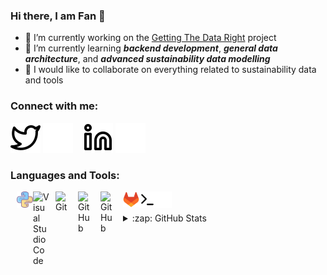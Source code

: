 ### Hi there, I am Fan 👋



- 🔭 I’m currently working on the [Getting The Data Right](https://www.en.plan.aau.dk/getting-the-data-right/) project
- 🌱 I’m currently learning ___backend development___, ___general data architecture___, and ___advanced sustainability data modelling___
- 👯 I would like to collaborate on everything related to sustainability data and tools

### Connect with me:

[![website](./img/twitter-light.svg)](https://twitter.com/Yangf1995#gh-light-mode-only)
[![website](./img/twitter-dark.svg)](https://twitter.com/Yangf1995#gh-dark-mode-only)
&nbsp;&nbsp;
[![website](./img/linkedin-light.svg)](https://www.linkedin.com/in/fan-yang-b3b3a3145#gh-light-mode-only)
[![website](./img/linkedin-dark.svg)](https://www.linkedin.com/in/fan-yang-b3b3a3145#gh-dark-mode-only)
&nbsp;&nbsp;

### Languages and Tools:

  <img align="left" alt="Python" width="26px" src="./img/python.png#center" style="padding-left:10px;"/>
  <img align="left" alt="Visual Studio Code" width="26px" src="https://cdn.jsdelivr.net/gh/devicons/devicon/icons/vscode/vscode-original.svg" style="padding-right:10px;" />
  <img align="left" alt="Git" width="26px" src="https://cdn.jsdelivr.net/gh/devicons/devicon/icons/git/git-original.svg" style="padding-right:10px;" />
  <img align="left" alt="GitHub" width="26px" src="https://user-images.githubusercontent.com/3369400/139447912-e0f43f33-6d9f-45f8-be46-2df5bbc91289.png#gh-dark-mode-only" style="padding-right:10px;" />
  <img align="left" alt="GitHub" width="26px" src="https://user-images.githubusercontent.com/3369400/139448065-39a229ba-4b06-434b-bc67-616e2ed80c8f.png#gh-light-mode-only" style="padding-right:10px;" />
  <img align="left" alt="Terminal" width="26px" src="./img/gitlab-logo-500.png"/>
  <img align="left" alt="Terminal" width="26px" src="./img/terminal-light.svg#gh-light-mode-only" />
  <img align="left" alt="Terminal" width="26px" src="./img/terminal-dark.svg#gh-dark-mode-only" />

</br>
</br>

<details>
  <summary>:zap: GitHub Stats</summary>

  <img align="left" alt="Fan's GitHub Stats" src="https://github-readme-stats.vercel.app/api?username=panday1995&show_icons=true&hide_border=false&title_color=ff652f&icon_color=FFE400&bg_color=09131B&text_color=ffffff&border_color=0c1a25" />

</details>


